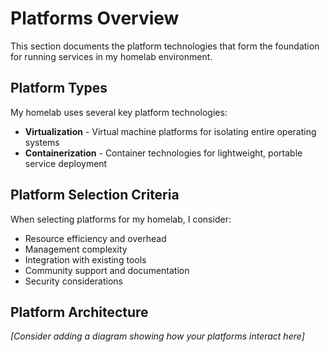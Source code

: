# Platforms Overview

This section documents the platform technologies that form the foundation for running services in my homelab environment.

## Platform Types

My homelab uses several key platform technologies:

- **Virtualization** - Virtual machine platforms for isolating entire operating systems
- **Containerization** - Container technologies for lightweight, portable service deployment

## Platform Selection Criteria

When selecting platforms for my homelab, I consider:

- Resource efficiency and overhead
- Management complexity
- Integration with existing tools
- Community support and documentation
- Security considerations

## Platform Architecture

*[Consider adding a diagram showing how your platforms interact here]*